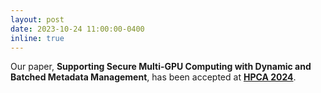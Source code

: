 ```yaml
---
layout: post
date: 2023-10-24 11:00:00-0400
inline: true
---
```


Our paper, <strong>Supporting Secure Multi-GPU Computing with Dynamic and Batched Metadata Management</strong>, has been accepted at <strong><a href="https://hpca-conf.org/2024/">HPCA 2024</a></strong>.